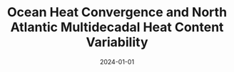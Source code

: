 ---
title: "Ocean Heat Convergence and North Atlantic Multidecadal Heat Content Variability"
collection: publications
category: manuscripts
permalink: /publication/2024-01-01-ocean-heat-convergence-north-atlantic
# excerpt: 'This paper analyzes the role of ocean heat convergence in the variability of North Atlantic multidecadal heat content.'
date: 2024-01-01
venue: 'Journal of Climate'
slidesurl: ''
paperurl: 'https://doi.org/10.1175/JCLI-D-23-0370.1'
citation: 'Moat, B. I., and Coauthors (2024). "Ocean Heat Convergence and North Atlantic Multidecadal Heat Content Variability." <i>Journal of Climate</i>, 37, 4723–4742. <a href="https://doi.org/10.1175/JCLI-D-23-0370.1">https://doi.org/10.1175/JCLI-D-23-0370.1</a>'
---